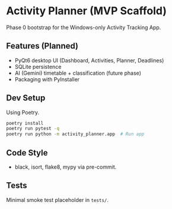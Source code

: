 # Activity Planner (MVP Scaffold)

Phase 0 bootstrap for the Windows-only Activity Tracking App.

## Features (Planned)

- PyQt6 desktop UI (Dashboard, Activities, Planner, Deadlines)
- SQLite persistence
- AI (Gemini) timetable + classification (future phase)
- Packaging with PyInstaller

## Dev Setup

Using Poetry.

```bash
poetry install
poetry run pytest -q
poetry run python -m activity_planner.app  # Run app
```

## Code Style

- black, isort, flake8, mypy via pre-commit.

## Tests

Minimal smoke test placeholder in `tests/`.
